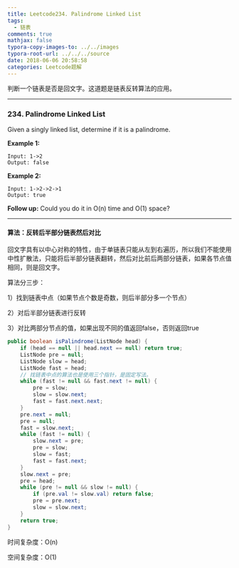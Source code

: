 ```yaml
---
title: Leetcode234. Palindrome Linked List
tags:
  - 链表
comments: true
mathjax: false
typora-copy-images-to: ../../images
typora-root-url: ../../../source
date: 2018-06-06 20:58:58
categories: Leetcode题解
---
```


判断一个链表是否是回文字。这道题是链表反转算法的应用。

<!-- more -->

---

### 234. Palindrome Linked List

Given a singly linked list, determine if it is a palindrome.

**Example 1:**

```
Input: 1->2
Output: false
```

**Example 2:**

```
Input: 1->2->2->1
Output: true
```

**Follow up:**
Could you do it in O(n) time and O(1) space?

---

#### 算法：反转后半部分链表然后对比

回文字具有以中心对称的特性，由于单链表只能从左到右遍历，所以我们不能使用中性扩散法，只能将后半部分链表翻转，然后对比前后两部分链表，如果各节点值相同，则是回文字。

算法分三步：

1）找到链表中点（如果节点个数是奇数，则后半部分多一个节点）

2）对后半部分链表进行反转

3）对比两部分节点的值，如果出现不同的值返回false，否则返回true

```java
public boolean isPalindrome(ListNode head) {
    if (head == null || head.next == null) return true;
    ListNode pre = null;
    ListNode slow = head;
    ListNode fast = head;
    // 找链表中点的算法也是使用三个指针，是固定写法。
    while (fast != null && fast.next != null) {
        pre = slow;
        slow = slow.next;
        fast = fast.next.next;
    }
    pre.next = null;
    pre = null;
    fast = slow.next;
    while (fast != null) {
        slow.next = pre;
        pre = slow;
        slow = fast;
        fast = fast.next;
    }
    slow.next = pre;
    pre = head;
    while (pre != null && slow != null) {
        if (pre.val != slow.val) return false;
        pre = pre.next;
        slow = slow.next;
    }
    return true;
}
```

时间复杂度：O(n)

空间复杂度：O(1)